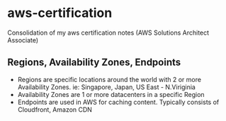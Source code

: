 # aws-certification
Consolidation of my aws certification notes (AWS Solutions Architect Associate)

## Regions, Availability Zones, Endpoints
- Regions are specific locations around the world with 2 or more Availability Zones. ie: Singapore, Japan, US East - N.Viriginia
- Availability Zones are 1 or more datacenters in a specific Region
- Endpoints are used in AWS for caching content. Typically consists of Cloudfront, Amazon CDN


